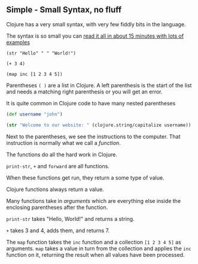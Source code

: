## Simple - Small Syntax, no fluff

Clojure has a very small syntax, with very few fiddly bits in the language.

The syntax is so small you can [read it all in about 15 minutes with lots of examples](https://repl.it/@jr0cket/Clojure-In-15-minutes)

```eval-clojure
(str "Hello" " " "World!")
```

```eval-clojure
(+ 3 4)
```

```eval-clojure
(map inc [1 2 3 4 5])
```

<!--sec data-title="Parentheses ()" data-id="answer001" data-collapse=true ces-->

 Parentheses `( )` are a list in Clojure. A left parenthesis is the start of the list and needs a matching right parenthesis or you will get an error.

 It is quite common in Clojure code to have many nested parentheses

```clojure
(def username "john")

(str "Welcome to our website: " (clojure.string/capitalize username))
```

<!--endsec-->

<!--sec data-title="Calling Functions" data-id="answer002" data-collapse=true ces-->

Next to the parentheses, we see the instructions to the computer. That instruction is normally what we call a _function_.

The functions do all the hard work in Clojure.

`print-str`, `+` and `forward` are all functions.

When these functions get run, they return a some type of value.

Clojure functions always return a value.

<!--endsec-->

<!--sec data-title="Arguments" data-id="answer003" data-collapse=true ces-->

Many functions take in _arguments_ which are everything else inside the enclosing parentheses after the function.

`print-str` takes "Hello, World!" and returns a string.

`+` takes 3 and 4, adds them, and returns 7.

The `map` function takes the `inc` function and a collection `[1 2 3 4 5]` as arguments.  `map` takes a value in turn from the collection and applies the `inc` function on it, returning the result when all values have been processed.

<!--endsec-->
